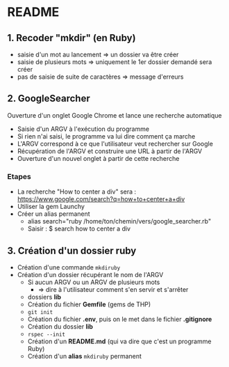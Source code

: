 # README

## 1. Recoder "mkdir" (en Ruby)
- saisie d'un mot au lancement            => un dossier va être créer
- saisie de plusieurs mots                => uniquement le 1er dossier demandé sera créer
- pas de saisie de suite de caractères    => message d'erreurs


## 2. GoogleSearcher
Ouverture d'un onglet Google Chrome et lance une recherche automatique
- Saisie d'un ARGV à l'exécution du programme
- Si rien n'ai saisi, le programme va lui dire comment ça marche
- L'ARGV correspond à ce que l'utilisateur veut rechercher sur Google
- Récupération de l'ARGV et construire une URL à partir de l'ARGV
- Ouverture d'un nouvel onglet à partir de cette recherche

### Etapes
- La recherche "How to center a div" sera : https://www.google.com/search?q=how+to+center+a+div
- Utiliser la gem Launchy
- Créer un alias permanent
  - alias search="ruby /home/ton/chemin/vers/google_searcher.rb"
  - Saisir : $ search how to center a div


## 3. Création d'un dossier ruby
- Création d'une commande `mkdiruby`
- Création d'un dossier récupérant le nom de l'ARGV
  - Si aucun ARGV ou un ARGV de plusieurs mots
    - => dire à l'utilisateur comment s'en servir et s'arrêter
  - dossiers __lib__
  - Création du fichier __Gemfile__ (gems de THP)
  - `git init`
  - Création du fichier __.env__, puis on le met dans le fichier __.gitignore__
  - Création du dossier __lib__
  - `rspec --init`
  - Création d'un __README.md__ (qui va dire que c'est un programme Ruby)
  - Création d'un __alias__ `mkdiruby` permanent
